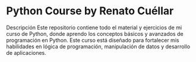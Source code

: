 # Python Course by Renato Cuéllar

Descripción
Este repositorio contiene todo el material y ejercicios de mi curso de Python, donde aprendo los conceptos básicos y avanzados de programación en Python. Este curso está diseñado para fortalecer mis habilidades en lógica de programación, manipulación de datos y desarrollo de aplicaciones.
